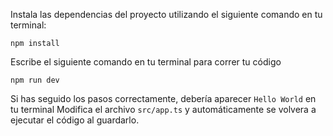 Instala las dependencias del proyecto utilizando el siguiente comando en tu terminal:
```batch
npm install
```

Escribe el siguiente comando en tu terminal para correr tu código
```batch
npm run dev
```

Si has seguido los pasos correctamente, debería aparecer `Hello World` en tu terminal
Modifica el archivo `src/app.ts` y automáticamente se volvera a ejecutar el código al guardarlo.
